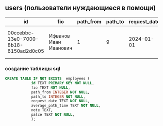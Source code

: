 ## users (пользователи нуждающиеся в помощи)
|id|fio|path_from|path_to|request_date|average_path_time|note|place|
|--|--|--|--|--|--|--|--|
| 00ccebbc-13e0-7000-8b18-6150ad2d0c05 |Ифванов Иван Иванович|1 | 9 | 2024-01-01 | 00:12:59 | заметка Раскажите о себе ....| (место вчтречи) У входных дверей/у турникетов/ |

### создание таблицы sql
```sql
CREATE TABLE IF NOT EXISTS  employees (
            id TEXT PRIMARY KEY NOT NULL, 
            fio TEXT NOT NULL, 
            path_from INTEGER NOT NULL, 
            path_to INTEGER NOT NULL, 
            request_date TEXT NOT NULL, 
            average_path_time TEXT NOT NULL, 
            note TEXT, 
            palce TEXT NOT NULL, 
            );
```


